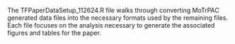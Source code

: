 The TFPaperDataSetup_112624.R file walks through converting MoTrPAC generated data files into the necessary formats used by the remaining files.
Each file focuses on the analysis necessary to generate the associated figures and tables for the paper.
